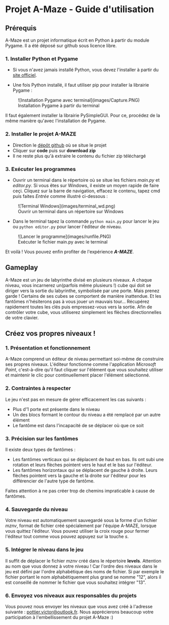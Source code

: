 # Projet A-Maze - Guide d'utilisation

## Prérequis

A-Maze est un projet informatique écrit en Python à partir du module Pygame. Il a été déposé sur github sous licence libre.

### 1. Installer Python et Pygame

- Si vous n'avez jamais installé Python, vous devez l'installer à partir du [site officiel](https://www.python.org/downloads/).

- Une fois Python installé, il faut utiliser pip pour installer la librairie Pygame :

<figure markdown>
  ![Installation Pygame avec terminal](images/Capture.PNG)
  <figcaption>Installation Pygame à partir du terminal</figcaption>
</figure>

Il faut également installer la librairie PySimpleGUI. Pour ce, procédez de la même manière qu'avec l'installation de Pygame.

### 2. Installer le projet A-MAZE

- Direction le [dépôt github](https://github.com/victorminator/projet_A-MAZE) où se situe le projet
- Cliquer sur **code** puis sur **download zip**
- Il ne reste plus qu'à extraire le contenu du fichier zip téléchargé

### 3. Exécuter les programmes

- Ouvrir un terminal dans le répertoire où se situe les fichiers _main.py_ et _editor.py_. Si vous êtes sur Windows, il existe un moyen rapide de faire ceçi. Cliquez sur la barre de navigation, effacez le contenu, tapez cmd puis faites _Entrée_ comme illustré ci-dessous :

<figure markdown>
  ![Terminal Windows](images/terminal_wd.png)
  <figcaption>Ouvrir un terminal dans un répertoire sur Windows</figcaption>
</figure>

- Dans le terminal tapez la commande ```python main.py``` pour lancer le jeu ou ```python editor.py``` pour lancer l'éditeur de niveau.

<figure markdown>
  ![Lancer le programme](images/runfile.PNG)
  <figcaption>Exécuter le fichier main.py avec le terminal</figcaption>
</figure>

Et voilà ! Vous pouvez enfin profiter de l'expérience **_A-MAZE_**.

## Gameplay

A-Maze est un jeu de labyrinthe divisé en plusieurs niveaux. A chaque niveau, vous incarnerez un(parfois même plusieurs !) cube qui doit se diriger vers la sortie du labyrinthe, symbolisée par une porte. Mais prenez garde ! Certains de ses cubes se comportent de manière inattendue. Et les fantômes n'hésiterons pas à vous jouer un mauvais tour...
Récupérez rapidement toutes les clés puis empressez-vous vers la sortie. Afin de contrôler votre cube, vous utiliserez simplement les flèches directionnelles de votre clavier.

## Créez vos propres niveaux !

### 1. Présentation et fonctionnement
A-Maze comprend un éditeur de niveau permettant soi-même de construire ses propres niveaux. L'éditeur fonctionne comme l'application _Microsoft Paint_, c'est-à-dire qu'il faut cliquer sur l'élément que vous souhaitez utiliser et maintenir le clic pour continuellement placer l'élément sélectionné.

### 2. Contraintes à respecter

Le jeu n'est pas en mesure de gérer efficacement les cas suivants :

- Plus d'1 porte est présente dans le niveau
- Un des blocs formant le contour du niveau a été remplacé par un autre élément
- Le fantôme est dans l'incapacité de se déplacer où que ce soit

### 3. Précision sur les fantômes

Il existe deux types de fantômes :

- Les fantômes verticaux qui se déplacent de haut en bas. Ils ont subi une rotation et leurs flèches pointent vers le haut et le bas sur l'éditeur.
- Les fantômes horizontaux qui se déplacent de gauche à droite. Leurs flèches pointent vers la gauche et la droite sur l'éditeur pour les différencier de l'autre type de fantôme.

Faites attention à ne pas créer trop de chemins impraticable à cause de fantômes.

### 4. Sauvegarde du niveau

Votre niveau est automatiquement sauvegardé sous la forme d'un fichier _mznv_, format de fichier créé spécialement par l'équipe A-MAZE, lorsque vous quittez l'éditeur. Vous pouvez utiliser la croix rouge pour fermer l'éditeur tout comme vous pouvez appuyez sur la touche _s_.

### 5. Intégrer le niveau dans le jeu

Il suffit de déplacer le fichier _mznv_ créé dans le répertoire **levels**. Attention au nom que vous donnez à votre niveau ! Car l'ordre des niveaux dans le jeu est défini par l'ordre alphabétique des noms de fichier. Si par exemple le fichier portant le nom alphabétiquement plus grand se nomme "12", alors il est conseillé de nommer le fichier que vous souhaitez intégrer "13".

### 6. Envoyez vos niveaux aux responsables du projets

Vous pouvez nous envoyer les niveaux que vous avez créé à l'adresse suivante : [pottier.victor@outlook.fr](mailto:pottier.victor@outlook.fr).
Nous apprécierons beaucoup votre participation à l'embellissement du projet A-Maze :) 
